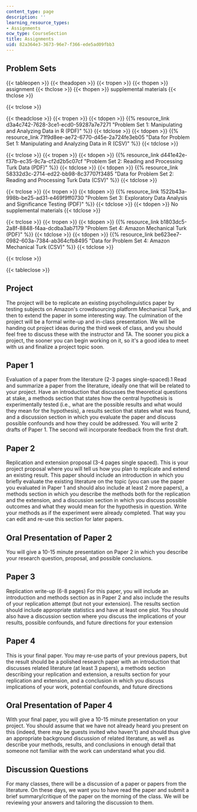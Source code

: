 ```yaml
---
content_type: page
description: ''
learning_resource_types:
- Assignments
ocw_type: CourseSection
title: Assignments
uid: 82a364e3-3673-96e7-f366-ede5ad09fbb3
---
```


Problem Sets 
-------------

{{< tableopen >}}
{{< theadopen >}}
{{< tropen >}}
{{< thopen >}}
assignment
{{< thclose >}}
{{< thopen >}}
supplemental materials
{{< thclose >}}

{{< trclose >}}

{{< theadclose >}}
{{< tropen >}}
{{< tdopen >}}
{{% resource_link d3a4c742-7628-3ce1-ecd0-59287a7e7271 "Problem Set 1: Manipulating and Analyzing Data in R (PDF)" %}}
{{< tdclose >}}
{{< tdopen >}}
{{% resource_link 71f9d8ee-ae72-6770-d45e-2a724fe3eb05 "Data for Problem Set 1: Manipulating and Analyzing Data in R (CSV)" %}}
{{< tdclose >}}

{{< trclose >}}
{{< tropen >}}
{{< tdopen >}}
{{% resource_link d441e42e-f37b-ec35-9c7a-cf2d2b5c07cf "Problem Set 2: Reading and Processing Turk Data (PDF)" %}}
{{< tdclose >}}
{{< tdopen >}}
{{% resource_link 58332d3c-2714-ed22-bb98-8c37707f3485 "Data for Problem Set 2: Reading and Processing Turk Data (CSV)" %}}
{{< tdclose >}}

{{< trclose >}}
{{< tropen >}}
{{< tdopen >}}
{{% resource_link 1522b43a-998b-be25-ad31-e469f9ff0730 "Problem Set 3: Exploratory Data Analysis and Significance Testing (PDF)" %}}
{{< tdclose >}}
{{< tdopen >}}
No supplemental materials
{{< tdclose >}}

{{< trclose >}}
{{< tropen >}}
{{< tdopen >}}
{{% resource_link b1803dc5-2a8f-8848-f4aa-dcdba3ab7179 "Problem Set 4: Amazon Mechanical Turk (PDF)" %}}
{{< tdclose >}}
{{< tdopen >}}
{{% resource_link be623ee7-0982-603a-7384-ab364cfb8495 "Data for Problem Set 4: Amazon Mechanical Turk (CSV)" %}}
{{< tdclose >}}

{{< trclose >}}

{{< tableclose >}}

Project
-------

The project will be to replicate an existing psycholinguistics paper by testing subjects on Amazon's crowdsourcing platform Mechanical Turk, and then to extend the paper in some interesting way. The culmination of the project will be a formal write-up and in-class presentation. We will be handing out project ideas during the third week of class, and you should feel free to discuss these with the instructor and TA. The sooner you pick a project, the sooner you can begin working on it, so it's a good idea to meet with us and finalize a project topic soon.

Paper 1
-------

Evaluation of a paper from the literature (2-3 pages single-spaced).1 Read and summarize a paper from the literature, ideally one that will be related to your project. Have an introduction that discusses the theoretical questions at stake, a methods section that states how the central hypothesis is experimentally tested (i.e., what are the possible results and what would they mean for the hypothesis), a results section that states what was found, and a discussion section in which you evaluate the paper and discuss possible confounds and how they could be addressed. You will write 2 drafts of Paper 1. The second will incorporate feedback from the first draft.

Paper 2
-------

Replication and extension proposal (3-4 pages single spaced). This is your project proposal where you will tell us how you plan to replicate and extend an existing result. This paper should include an introduction in which you briefly evaluate the existing literature on the topic (you can use the paper you evaluated in Paper 1 and should also include at least 2 more papers), a methods section in which you describe the methods both for the replication and the extension, and a discussion section in which you discuss possible outcomes and what they would mean for the hypothesis in question. Write your methods as if the experiment were already completed. That way you can edit and re-use this section for later papers.

Oral Presentation of Paper 2
----------------------------

You will give a 10-15 minute presentation on Paper 2 in which you describe your research question, proposal, and possible conclusions.

Paper 3
-------

Replication write-up (6-8 pages) For this paper, you will include an introduction and methods section as in Paper 2 and also include the results of your replication attempt (but not your extension). The results section should include appropriate statistics and have at least one plot. You should also have a discussion section where you discuss the implications of your results, possible confounds, and future directions for your extension

Paper 4
-------

This is your final paper. You may re-use parts of your previous papers, but the result should be a polished research paper with an introduction that discusses related literature (at least 3 papers), a methods section describing your replication and extension, a results section for your replication and extension, and a conclusion in which you discuss implications of your work, potential confounds, and future directions

Oral Presentation of Paper 4
----------------------------

With your final paper, you will give a 10-15 minute presentation on your project. You should assume that we have not already heard you present on this (indeed, there may be guests invited who haven't) and should thus give an appropriate background discussion of related literature, as well as describe your methods, results, and conclusions in enough detail that someone not familiar with the work can understand what you did.

Discussion Questions
--------------------

For many classes, there will be a discussion of a paper or papers from the literature. On these days, we want you to have read the paper and submit a brief summary/critique of the paper on the morning of the class. We will be reviewing your answers and tailoring the discussion to them.